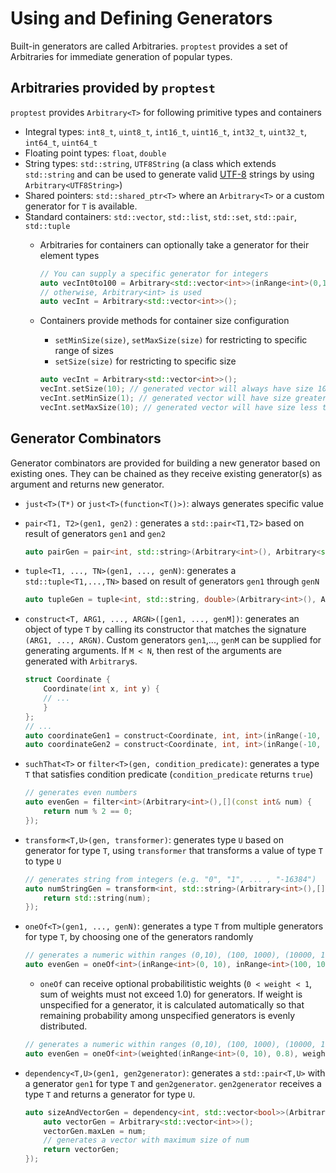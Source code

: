 # Using and Defining Generators 

Built-in generators are called Arbitraries. `proptest` provides a set of Arbitraries for immediate generation of popular types. 

## Arbitraries provided by `proptest`

`proptest` provides `Arbitrary<T>` for following primitive types and containers
* Integral types: `int8_t`, `uint8_t`, `int16_t`, `uint16_t`, `int32_t`, `uint32_t`, `int64_t`, `uint64_t`
* Floating point types: `float`, `double`
* String types: `std::string`, `UTF8String` (a class which extends `std::string` and can be used to generate valid [UTF-8](https://en.wikipedia.org/wiki/UTF-8) strings by using `Arbitrary<UTF8String>`)
* Shared pointers: `std::shared_ptr<T>` where an `Arbitrary<T>` or a custom generator for `T` is available.
* Standard containers: `std::vector`, `std::list`, `std::set`, `std::pair`, `std::tuple`
	* Arbitraries for containers can optionally take a generator for their element types
		```cpp
		// You can supply a specific generator for integers
		auto vecInt0to100 = Arbitrary<std::vector<int>>(inRange<int>(0,100));
		// otherwise, Arbitrary<int> is used
		auto vecInt = Arbitrary<std::vector<int>>();
		```
	
   	* Containers provide methods for container size configuration
		* `setMinSize(size)`, `setMaxSize(size)` for restricting to specific range of sizes
		* `setSize(size)` for restricting to specific size 
		
		```cpp
		auto vecInt = Arbitrary<std::vector<int>>();
		vecInt.setSize(10); // generated vector will always have size 10
		vecInt.setMinSize(1); // generated vector will have size greater than or equal to 1
		vecInt.setMaxSize(10); // generated vector will have size less than or equal to 10
		```

## Generator Combinators

Generator combinators are provided for building a new generator based on existing ones. They can be chained as they receive existing generator(s) as argument and returns new generator.

* `just<T>(T*)` or `just<T>(function<T()>)`: always generates specific value

* `pair<T1, T2>(gen1, gen2)` : generates a `std::pair<T1,T2>` based on result of generators `gen1` and `gen2`

	```cpp
	auto pairGen = pair<int, std::string>(Arbitrary<int>(), Arbitrary<std::string>());
	```

* `tuple<T1, ..., TN>(gen1, ..., genN)`: generates a `std::tuple<T1,...,TN>` based on result of generators `gen1` through `genN`

	```cpp
	auto tupleGen = tuple<int, std::string, double>(Arbitrary<int>(), Arbitrary<std::string>(), Arbitrary<double>());
	```

* `construct<T, ARG1, ..., ARGN>([gen1, ..., genM])`: generates an object of type `T` by calling its constructor that matches the signature `(ARG1, ..., ARGN)`. Custom generators `gen1`,..., `genM` can be supplied for generating arguments. If `M < N`, then rest of the arguments are generated with `Arbitrary`s.

	```cpp
	struct Coordinate {
	    Coordinate(int x, int y) {
		// ...
	    }
	};
	// ...
	auto coordinateGen1 = construct<Coordinate, int, int>(inRange(-10, 10), inRange(-20, 20));
	auto coordinateGen2 = construct<Coordinate, int, int>(inRange(-10, 10)); // y is generated with Arbitrary<int>
	```

* `suchThat<T>` or `filter<T>(gen, condition_predicate)`:  generates a type `T` that satisfies condition predicate (`condition_predicate` returns `true`)

	```cpp
	// generates even numbers
	auto evenGen = filter<int>(Arbitrary<int>(),[](const int& num) {
	    return num % 2 == 0;
	});
	```

* `transform<T,U>(gen, transformer)`: generates type `U` based on generator for type `T`, using `transformer` that transforms a value of type `T` to type `U`

	```cpp
	// generates string from integers (e.g. "0", "1", ... , "-16384")
	auto numStringGen = transform<int, std::string>(Arbitrary<int>(),[](const int& num) {
	    return std::string(num);
	});
	```

* `oneOf<T>(gen1, ..., genN)`: generates a type `T` from multiple generators for type `T`, by choosing one of the generators randomly

	```cpp
	// generates a numeric within ranges (0,10), (100, 1000), (10000, 100000)
	auto evenGen = oneOf<int>(inRange<int>(0, 10), inRange<int>(100, 1000), inRange<int>(10000, 100000));
	```
	
	* `oneOf` can receive optional probabilitistic weights (`0 < weight < 1`, sum of weights must not exceed 1.0) for generators. If weight is unspecified for a generator, it is calculated automatically so that remaining probability among unspecified generators is evenly distributed.
	
	```cpp
	// generates a numeric within ranges (0,10), (100, 1000), (10000, 100000)
	auto evenGen = oneOf<int>(weighted(inRange<int>(0, 10), 0.8), weighted(inRange<int>(100, 1000), 0.15), inRange<int>(10000, 100000)/* weight automatically becomes 1.0 - (0.8 + 0.15) == 0.05 */);
	```

* `dependency<T,U>(gen1, gen2generator)`: generates a `std::pair<T,U>` with a generator `gen1` for type `T` and `gen2generator`. `gen2generator` receives a type `T` and returns a generator for type `U`.

	```cpp
	auto sizeAndVectorGen = dependency<int, std::vector<bool>>(Arbitrary<int>(),[](const int& num) {
	    auto vectorGen = Arbitrary<std::vector<int>>();
	    vectorGen.maxLen = num;
	    // generates a vector with maximum size of num
	    return vectorGen;
	});
	```

